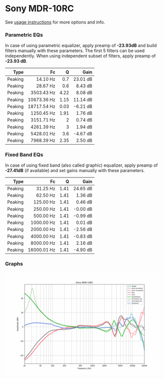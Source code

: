 # Sony MDR-10RC
See [usage instructions](https://github.com/jaakkopasanen/AutoEq#usage) for more options and info.

### Parametric EQs
In case of using parametric equalizer, apply preamp of **-23.93dB** and build filters manually
with these parameters. The first 5 filters can be used independently.
When using independent subset of filters, apply preamp of **-23.93 dB**.

| Type    | Fc          |    Q | Gain     |
|--------:|------------:|-----:|---------:|
| Peaking | 14.10 Hz    | 0.7  | 23.01 dB |
| Peaking | 28.67 Hz    | 0.6  | 8.43 dB  |
| Peaking | 3503.43 Hz  | 4.22 | 8.08 dB  |
| Peaking | 10673.36 Hz | 1.15 | 11.14 dB |
| Peaking | 18717.54 Hz | 0.03 | -6.21 dB |
| Peaking | 1250.45 Hz  | 1.91 | 1.76 dB  |
| Peaking | 3151.71 Hz  | 2    | 0.74 dB  |
| Peaking | 4261.39 Hz  | 3    | 1.94 dB  |
| Peaking | 5428.01 Hz  | 3.6  | -4.67 dB |
| Peaking | 7968.39 Hz  | 2.35 | 2.50 dB  |

### Fixed Band EQs
In case of using fixed band (also called graphic) equalizer, apply preamp of **-27.41dB**
(if available) and set gains manually with these parameters.

| Type    | Fc          |    Q | Gain     |
|--------:|------------:|-----:|---------:|
| Peaking | 31.25 Hz    | 1.41 | 24.65 dB |
| Peaking | 62.50 Hz    | 1.41 | 1.36 dB  |
| Peaking | 125.00 Hz   | 1.41 | 0.46 dB  |
| Peaking | 250.00 Hz   | 1.41 | -0.00 dB |
| Peaking | 500.00 Hz   | 1.41 | -0.99 dB |
| Peaking | 1000.00 Hz  | 1.41 | 0.01 dB  |
| Peaking | 2000.00 Hz  | 1.41 | -2.56 dB |
| Peaking | 4000.00 Hz  | 1.41 | -0.83 dB |
| Peaking | 8000.00 Hz  | 1.41 | 2.16 dB  |
| Peaking | 16000.01 Hz | 1.41 | -4.90 dB |

### Graphs
![](./Sony%20MDR-10RC.png)